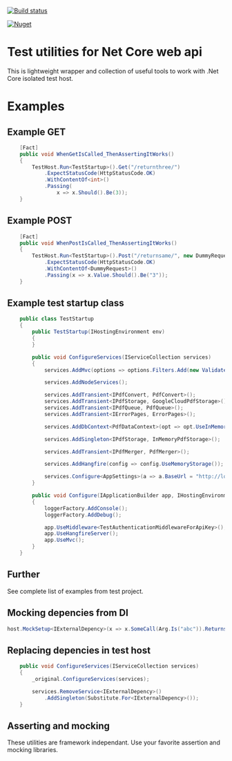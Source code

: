 [![Build status](https://ci.appveyor.com/api/projects/status/cv4tmosjkxe7dpom/branch/master?svg=true)](https://ci.appveyor.com/project/savpek/protacon-netcore-webapi-testutil/branch/master)

[![Nuget](https://img.shields.io/nuget/dt/Protacon.NetCore.WebApi.TestUtil.svg)](https://www.nuget.org/packages/Protacon.NetCore.WebApi.TestUtil/)

# Test utilities for Net Core web api

This is lightweight wrapper and collection of useful tools to work with .Net Core isolated test host.

# Examples
## Example GET
```cs
    [Fact]
    public void WhenGetIsCalled_ThenAssertingItWorks()
    {
        TestHost.Run<TestStartup>().Get("/returnthree/")
            .ExpectStatusCode(HttpStatusCode.OK)
            .WithContentOf<int>()
            .Passing(
                x => x.Should().Be(3));
    }
```

## Example POST
```cs
    [Fact]
    public void WhenPostIsCalled_ThenAssertingItWorks()
    {
        TestHost.Run<TestStartup>().Post("/returnsame/", new DummyRequest { Value = "3" })
            .ExpectStatusCode(HttpStatusCode.OK)
            .WithContentOf<DummyRequest>()
            .Passing(x => x.Value.Should().Be("3"));
    }
```

## Example test startup class
```cs
    public class TestStartup
    {
        public TestStartup(IHostingEnvironment env)
        {
        }

        public void ConfigureServices(IServiceCollection services)
        {
            services.AddMvc(options => options.Filters.Add(new ValidateModelAttribute()));

            services.AddNodeServices();

            services.AddTransient<IPdfConvert, PdfConvert>();
            services.AddTransient<IPdfStorage, GoogleCloudPdfStorage>();
            services.AddTransient<IPdfQueue, PdfQueue>();
            services.AddTransient<IErrorPages, ErrorPages>();

            services.AddDbContext<PdfDataContext>(opt => opt.UseInMemoryDatabase());

            services.AddSingleton<IPdfStorage, InMemoryPdfStorage>();

            services.AddTransient<IPdfMerger, PdfMerger>();

            services.AddHangfire(config => config.UseMemoryStorage());

            services.Configure<AppSettings>(a => a.BaseUrl = "http://localhost:5000");
        }

        public void Configure(IApplicationBuilder app, IHostingEnvironment env, ILoggerFactory loggerFactory)
        {
            loggerFactory.AddConsole();
            loggerFactory.AddDebug();

            app.UseMiddleware<TestAuthenticationMiddlewareForApiKey>();
            app.UseHangfireServer();
            app.UseMvc();
        }
    }
```

## Further
See complete list of examples from test project.

## Mocking depencies from DI
```cs
host.MockSetup<IExternalDepency>(x => x.SomeCall(Arg.Is("abc")).Returns("3"));
```

## Replacing depencies in test host
```cs
    public void ConfigureServices(IServiceCollection services)
    {
        _original.ConfigureServices(services);

        services.RemoveService<IExternalDepency>()
            .AddSingleton(Substitute.For<IExternalDepency>());
    }
```

## Asserting and mocking
These utilities are framework independant. Use your favorite assertion and mocking libraries.
